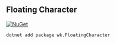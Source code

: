 ## Floating Character

[![NuGet](https://img.shields.io/nuget/v/wk.FloatingCharacter.svg)](https://www.nuget.org/packages/wk.FloatingCharacter)

```
dotnet add package wk.FloatingCharacter
```